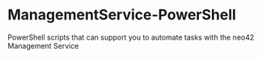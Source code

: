 # ManagementService-PowerShell
PowerShell scripts that can support you to automate tasks with the neo42 Management Service
